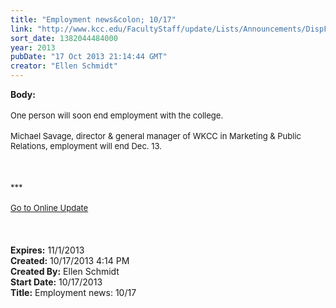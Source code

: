```yaml
---
title: "Employment news&colon; 10/17"
link: "http://www.kcc.edu/FacultyStaff/update/Lists/Announcements/DispForm.aspx?ID=1287"
sort_date: 1382044484000
year: 2013
pubDate: "17 Oct 2013 21:14:44 GMT"
creator: "Ellen Schmidt"
---
```


<div><b>Body:</b> <div class="ExternalClass0C2AC24FA14240E7838AEE4373BF7FBA"><div>
<div><br /><font size="2">One person will soon end employment with the college.<br /></font></div>
<div><font size="2"></font> </div>
<div><font size="2">Michael Savage, director &amp; general manager of WKCC in Marketing &amp; Public Relations, employment will end Dec. 13.</font></div>
<div><font size="2"></font> </div>
<div><font size="2"><br /></font> </div>
<div><font size="2"></font></div>
<div><font size="2"></font></div>
<div>
<div><font size="2">***</font></div>
<div><font size="2"></font> </div>
<div><font size="2"></font></div>
<div><font size="2"></font></div>
<div><a href="/FacultyStaff/update/Pages/dailyupdate.aspx"><font size="2">Go to Online Update</font></a></div>
<div><font size="2"></font></div>
<div><font size="2"></font> </div>
<div><font size="2"></font> </div>
<div><font size="2"></font> </div></div></div></div></div>
<div><b>Expires:</b> 11/1/2013</div>
<div><b>Created:</b> 10/17/2013 4:14 PM</div>
<div><b>Created By:</b> Ellen Schmidt</div>
<div><b>Start Date:</b> 10/17/2013</div>
<div><b>Title:</b> Employment news: 10/17</div>
